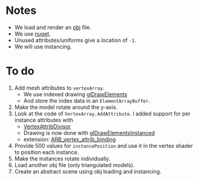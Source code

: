 # Notes
- We load and render an [obj](https://en.wikipedia.org/wiki/Wavefront_.obj_file) file.
- We use [nuget](https://github.com/chrisjansson/ObjLoader).
- Unused attributes/uniforms give a location of `-1`.
- We will use instancing.


# To do
1. Add mesh attributes to `vertexArray`.
   - We use indexed drawing [glDrawElements](https://www.khronos.org/opengl/wiki/GLAPI/glDrawElements)
   - And store the index data in an `ElementArrayBuffer`.
2. Make the model rotate around the y-axis.
4. Look at the code of `VertexArray.AddAttribute`. I added support for per instance attributes with
   - [VertexAttribDivisor](https://www.khronos.org/opengl/wiki/GLAPI/glVertexAttribDivisor)
   - Drawing is now done with [glDrawElementsInstanced](https://www.khronos.org/opengl/wiki/GLAPI/glDrawElementsInstanced)
   - extension: [ARB_vertex_attrib_binding](https://www.khronos.org/registry/OpenGL/extensions/ARB/ARB_vertex_attrib_binding.txt)
5. Provide 500 values for `instancePosition` and use it in the vertex shader to position each instance.
6. Make the instances rotate individually.
7. Load another obj file (only triangulated models).
8. Create an abstract scene using obj loading and instancing.
